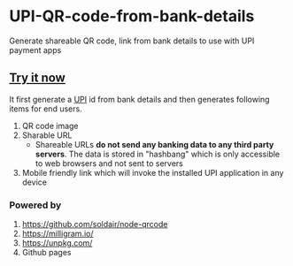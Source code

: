 # UPI-QR-code-from-bank-details
Generate shareable QR code, link from bank details to use with UPI payment apps

## [Try it now](https://harish2704.github.io/UPI-qr-gen/)

It first generate a [UPI](https://www.npci.org.in/what-we-do/upi/product-overview) id from bank details and then generates following items for end users.

1. QR code image
2. Sharable URL
    - Shareable URLs **do not send any banking data to any third party servers**. The data is stored in "hashbang" which is only accessible to web browsers and not sent to servers
4. Mobile friendly link which will invoke the installed UPI application in any device

### Powered by

1. https://github.com/soldair/node-qrcode
2. https://milligram.io/
3. https://unpkg.com/
4. Github pages

